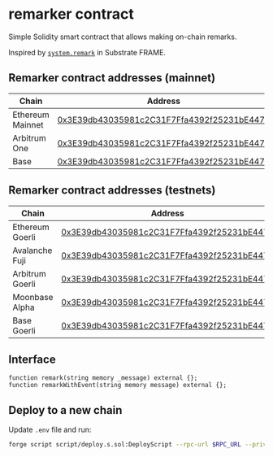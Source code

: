 # remarker contract

Simple Solidity smart contract that allows making on-chain remarks.

Inspired by [`system.remark`](https://github.com/paritytech/substrate/blob/master/frame/system/src/lib.rs#L375) in Substrate FRAME.

## Remarker contract addresses (mainnet)
| Chain   | Address |
| ------- | ------- |
| Ethereum Mainnet | [0x3E39db43035981c2C31F7Ffa4392f25231bE4477](https://etherscan.io/address/0x3E39db43035981c2C31F7Ffa4392f25231bE4477) |
| Arbitrum One | [0x3E39db43035981c2C31F7Ffa4392f25231bE4477](https://basescan.org/address/0x3E39db43035981c2C31F7Ffa4392f25231bE4477) |
| Base | [0x3E39db43035981c2C31F7Ffa4392f25231bE4477](https://basescan.org/address/0x3E39db43035981c2C31F7Ffa4392f25231bE4477) |

## Remarker contract addresses (testnets)
| Chain   | Address |
| ------- | ------- |
| Ethereum Goerli | [0x3E39db43035981c2C31F7Ffa4392f25231bE4477](https://goerli.etherscan.io/address/0x3E39db43035981c2C31F7Ffa4392f25231bE4477) |
| Avalanche Fuji | [0x3E39db43035981c2C31F7Ffa4392f25231bE4477](https://testnet.snowtrace.io/address/0x3E39db43035981c2C31F7Ffa4392f25231bE4477) |
| Arbitrum Goerli | [0x3E39db43035981c2C31F7Ffa4392f25231bE4477](https://goerli.arbiscan.io/address/0x3E39db43035981c2C31F7Ffa4392f25231bE4477) |
| Moonbase Alpha | [0x3E39db43035981c2C31F7Ffa4392f25231bE4477](https://moonbase.moonscan.io/address/0x3E39db43035981c2C31F7Ffa4392f25231bE4477) |
| Base Goerli | [0x3E39db43035981c2C31F7Ffa4392f25231bE4477](https://goerli.basescan.org/address/0x3E39db43035981c2C31F7Ffa4392f25231bE4477) |

## Interface
```solidity
function remark(string memory _message) external {};
function remarkWithEvent(string memory message) external {};
```

## Deploy to a new chain
Update `.env` file and run:

```bash
forge script script/deploy.s.sol:DeployScript --rpc-url $RPC_URL --private-key $PRIVATE_KEY --broadcast --verify --chain-id $CHAIN_ID --etherscan-api-key $ETHERSCAN_KEY
```